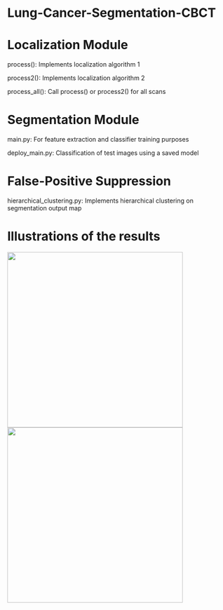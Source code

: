 # Lung-Cancer-Segmentation-CBCT

# Localization Module

process(): Implements localization algorithm 1

process2(): Implements localization algorithm 2

process_all(): Call process() or process2() for all scans

# Segmentation Module

main.py: For feature extraction and classifier training purposes

deploy_main.py: Classification of test images using a saved model

# False-Positive Suppression

hierarchical_clustering.py: Implements hierarchical clustering on segmentation output map

# Illustrations of the results

<img src="https://raw.githubusercontent.com/brcsomnath/Lung-Cancer-Segmentation-CBCT/master/Results/output_groundtruth.png" width="400"> <img src="https://raw.githubusercontent.com/brcsomnath/Lung-Cancer-Segmentation-CBCT/master/Results/output_prediction.png" width="400"> <br>
